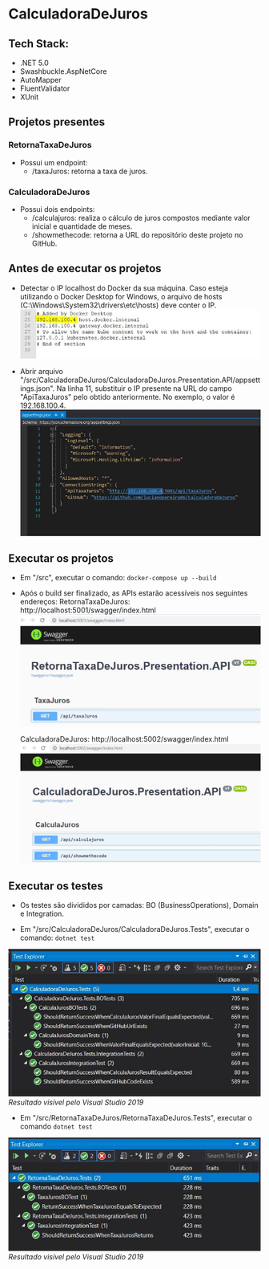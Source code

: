 # CalculadoraDeJuros

## Tech Stack:
- .NET 5.0
- Swashbuckle.AspNetCore
- AutoMapper
- FluentValidator
- XUnit

## Projetos presentes
### RetornaTaxaDeJuros
- Possui um endpoint: 
    - /taxaJuros: retorna a taxa de juros.
### CalculadoraDeJuros
- Possui dois endpoints:
    - /calculajuros: realiza o cálculo de juros compostos mediante valor inicial e quantidade de meses.
    - /showmethecode: retorna a URL do repositório deste projeto no GitHub.

## Antes de executar os projetos
- Detectar o IP localhost do Docker da sua máquina. Caso esteja utilizando o Docker Desktop for Windows, o arquivo de hosts (C:\Windows\System32\drivers\etc\hosts) deve conter o IP.
![host.json](/docs/hosts.JPG)

- Abrir arquivo "/src/CalculadoraDeJuros/CalculadoraDeJuros.Presentation.API/appsettings.json". Na linha 11, substituir o IP presente na URL do campo "ApiTaxaJuros" pelo obtido anteriormente. No exemplo, o valor é 192.168.100.4.
![appsettings.json](/docs/appsettings.JPG)


## Executar os projetos
- Em "/src", executar o comando:
`docker-compose up --build`  

- Após o build ser finalizado, as APIs estarão acessíveis nos seguintes endereços:
    RetornaTaxaDeJuros: http://localhost:5001/swagger/index.html
    ![swagger2](/docs/swagger2.JPG)  
    
    CalculadoraDeJuros: http://localhost:5002/swagger/index.html
    ![swagger1](/docs/swagger1.JPG)  

## Executar os testes
- Os testes são divididos por camadas: BO (BusinessOperations), Domain e Integration.

- Em "/src/CalculadoraDeJuros/CalculadoraDeJuros.Tests", executar o comando:
`dotnet test`  

![test1](/docs/test1.JPG)  
_Resultado visível pelo Visual Studio 2019_

- Em "/src/RetornaTaxaDeJuros/RetornaTaxaDeJuros.Tests", executar o comando
`dotnet test`  

![test2](/docs/test2.JPG)  
_Resultado visível pelo Visual Studio 2019_